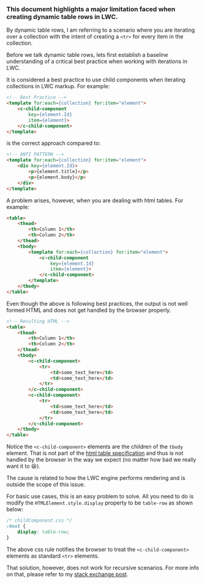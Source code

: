 ### This document highlights a major limitation faced when creating dynamic table rows in LWC.

By dynamic table rows, I am referring to a scenario where you are iterating over a collection with the intent of creating a `<tr>` for every item in the collection. 

Before we talk dynamic table rows, lets first establish a baseline understanding of a critical best practice when working with iterations in LWC. 

It is considered a best practice to use child components when iterating collections in LWC markup.
For example:

```html
<!-- Best Practice -->
<template for:each={collection} for:item="element">
    <c-child-component
        key={element.Id}
        item={element}>
    </c-child-component>
</template>
```
is the correct approach compared to:

```html
<!-- ANTI PATTERN -->
<template for:each={collection} for:item="element">
    <div key={element.Id}>
        <p>{element.title}</p>
        <p>{element.body}</p>
    </div>
</template>
```

A problem arises, however, when you are dealing with html tables. 
For example:

```html
<table>
    <thead>
        <th>Column 1</th>
        <th>Column 2</th>
    </thead>
    <tbody>
        <template for:each={collection} for:item="element">
            <c-child-component
                key={element.Id}
                item={element}>
            </c-child-component>
        </template>
    </tbody>
</table>
```
Even though the above is following best practices, the output is not well formed HTML and does not get handled by the browser properly.
```html
<!-- Resulting HTML -->
<table>
    <thead>
        <th>Column 1</th>
        <th>Column 2</th>
    </thead>
    <tbody>
        <c-child-component>
            <tr>
                <td>some_text_here</td>
                <td>some_text_here</td>
            </tr>
        </c-child-component>
        <c-child-component>
            <tr>
                <td>some_text_here</td>
                <td>some_text_here</td>
            </tr>
        </c-child-component>
    </tbody>
</table>
```
Notice the `<c-child-component>` elements are the children of the `tbody` element. That is not part of the [html table specification](https://html.spec.whatwg.org/multipage/tables.html#the-table-element) and thus is not handled by the browser in the way we expect (no matter how bad we really want it to :laughing:).

The cause is related to how the LWC engine performs rendering and is outside the scope of this issue. 

For basic use cases, this is an easy problem to solve. All you need to do is modify the `HTMLElement.style.display` property to be `table-row` as shown below:

```css
/* childComponent.css */
:host {
    display: table-row;
}
```

The above css rule notifies the browser to treat the `<c-child-component>` elements as standard `<tr>` elements.

That solution, however, does not work for recursive scenarios. For more info on that, please refer to my [stack exchange post](https://salesforce.stackexchange.com/questions/399873/lwc-table-with-dynamic-rows-from-tree-data).
